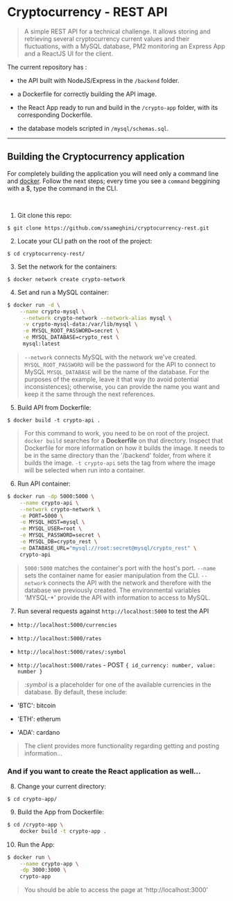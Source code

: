 # Cryptocurrency - REST API

> A simple REST API for a technical challenge. It allows storing and retrieving several cryptocurrency current values and their fluctuations, with a MySQL database, PM2 monitoring an Express App and a ReactJS UI for the client.

The current repository has :

- the API built with NodeJS/Express in the `/backend` folder.

- a Dockerfile for correctly building the API image.

- the React App ready to run and build in the `/crypto-app` folder, with its corresponding Dockerfile.

- the database models scripted in `/mysql/schemas.sql`.

---

## Building the Cryptocurrency application

For completely building the application you will need only a command line and [docker](https://www.docker.com/).
Follow the next steps; every time you see a `command` beggining with a $, type the command in the CLI.

<br/>

1. Git clone this repo:

`$ git clone https://github.com/ssameghini/cryptocurrency-rest.git`

2. Locate your CLI path on the root of the project:

`$ cd cryptocurrency-rest/`

3. Set the network for the containers:

`$ docker network create crypto-network`

4. Set and run a MySQL container:

```bash
$ docker run -d \
    --name crypto-mysql \
     --network crypto-network --network-alias mysql \
     -v crypto-mysql-data:/var/lib/mysql \
     -e MYSQL_ROOT_PASSWORD=secret \
     -e MYSQL_DATABASE=crypto_rest \
     mysql:latest
```

> `--network` connects MySQL with the network we've created.
> `MYSQL_ROOT_PASSWORD` will be the password for the API to connect to MySQL
> `MYSQL_DATABASE` will be the name of the database. For the purposes of the example, leave it that way (to avoid potential inconsistences); otherwise, you can provide the name you want and keep it the same through the next references.

5. Build API from Dockerfile:

`$ docker build -t crypto-api .`

> For this command to work, you need to be on root of the project. `docker build` searches for a **Dockerfile** on that directory.
> Inspect that Dockerfile for more information on how it builds the image. It needs to be in the same directory than the '/backend' folder, from where it builds the image.
> `-t crypto-api` sets the tag from where the image will be selected when run into a container.

6. Run API container:

```bash
$ docker run -dp 5000:5000 \
    --name crypto-api \
    --network crypto-network \
    -e PORT=5000 \
    -e MYSQL_HOST=mysql \
    -e MYSQL_USER=root \
    -e MYSQL_PASSWORD=secret \
    -e MYSQL_DB=crypto_rest \
    -e DATABASE_URL="mysql://root:secret@mysql/crypto_rest" \
    crypto-api
```

> `5000:5000` matches the container's port with the host's port.
> `--name` sets the container name for easier manipulation from the CLI.
> `--network` connects the API with the network and therefore with the database we previously created.
> The environmental variables 'MYSQL-*' provide the API with information to access to MySQL.

7. Run several requests against `http://localhost:5000` to test the API

  - `http://localhost:5000/currencies`

  - `http://localhost:5000/rates`

  - `http://localhost:5000/rates/:symbol`

  - `http://localhost:5000/rates` - POST `{ id_currency: number, value: number }`

> _:symbol_ is a placeholder for one of the available currencies in the database. By default, these include:

- 'BTC': bitcoin

- 'ETH': etherum

- 'ADA': cardano

> The client provides more functionality regarding getting and posting information...

### And if you want to create the React application as well...

8. Change your current directory:

`$ cd crypto-app/`

9. Build the App from Dockerfile:

```bash
$ cd /crypto-app \
    docker build -t crypto-app .
```

10. Run the App:

```bash
$ docker run \
    --name crypto-app \
    -dp 3000:3000 \
    crypto-app
```

> You should be able to access the page at 'http://localhost:3000'
